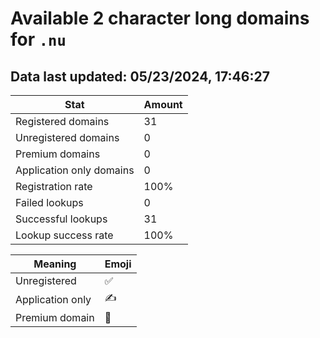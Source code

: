 # Available 2 character long domains for `.nu`

## Data last updated: 05/23/2024, 17:46:27

|Stat|Amount|
|--|--|
|Registered domains|31|
|Unregistered domains|0|
|Premium domains|0|
|Application only domains|0|
|Registration rate|100%|
|Failed lookups|0|
|Successful lookups|31|
|Lookup success rate|100%|


|Meaning|Emoji|
|--|--|
|Unregistered|:white_check_mark:|
|Application only|:writing_hand:|
|Premium domain|:gem:|
